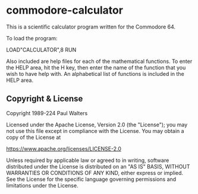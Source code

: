 # commodore-calculator

This is a scientific calculator program written for the Commodore 64.

To load the program:

LOAD"CALCULATOR",8
RUN

Also included are help files for each of the mathematical functions.  To enter the HELP area, hit the H key, then enter the name
of the function that you wish to have help with.  An alphabetical list of functions is included in the HELP area.

## Copyright & License

Copyright 1989-224 Paul Walters

Licensed under the Apache License, Version 2.0 (the "License");
you may not use this file except in compliance with the License.
You may obtain a copy of the License at

<https://www.apache.org/licenses/LICENSE-2.0>

Unless required by applicable law or agreed to in writing, software
distributed under the License is distributed on an "AS IS" BASIS,
WITHOUT WARRANTIES OR CONDITIONS OF ANY KIND, either express or implied.
See the License for the specific language governing permissions and
limitations under the License.

